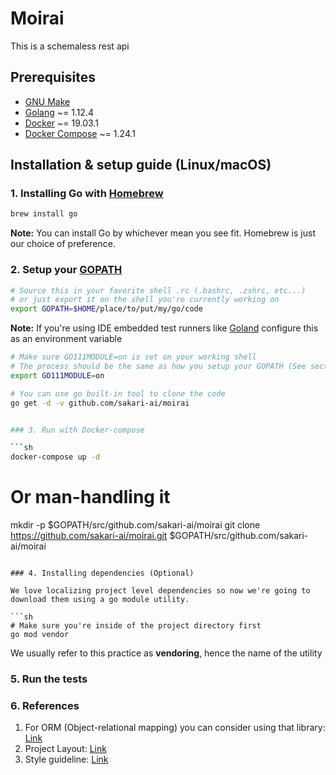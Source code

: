 # Moirai

This is a schemaless rest api

## Prerequisites

- [GNU Make](https://www.gnu.org/software/make/)
- [Golang](https://golang.org/) ~= 1.12.4
- [Docker](https://www.docker.com/) ~= 19.03.1
- [Docker Compose](https://docs.docker.com/compose/) ~= 1.24.1

## Installation & setup guide (Linux/macOS)

### 1. Installing Go with [Homebrew](https://brew.sh/)

```sh
brew install go
```

**Note:** You can install Go by whichever mean you see fit. Homebrew is just our choice of preference.

### 2. Setup your [GOPATH](https://github.com/golang/go/wiki/GOPATH)

```sh
# Source this in your favorite shell .rc (.bashrc, .zshrc, etc...)
# or just export it on the shell you're currently working on
export GOPATH=$HOME/place/to/put/my/go/code
```

**Note:** If you're using IDE embedded test runners like [Goland](https://www.jetbrains.com/go/) configure this as an environment variable

```sh
# Make sure GO111MODULE=on is set on your working shell
# The process should be the same as how you setup your GOPATH (See section 2.)
export GO111MODULE=on

# You can use go built-in tool to clone the code
go get -d -v github.com/sakari-ai/moirai


### 3. Run with Docker-compose

```sh
docker-compose up -d
```

# Or man-handling it
mkdir -p $GOPATH/src/github.com/sakari-ai/moirai
git clone https://github.com/sakari-ai/moirai.git $GOPATH/src/github.com/sakari-ai/moirai
```

### 4. Installing dependencies (Optional)

We love localizing project level dependencies so now we're going to download them using a go module utility.

```sh
# Make sure you're inside of the project directory first
go mod vendor
```

We usually refer to this practice as **vendoring**, hence the name of the utility

### 5. Run the tests


### 6. References
1. For ORM (Object-relational mapping) you can consider using that library: [Link](https://gorm.io/)
2. Project Layout: [Link](https://github.com/golang-standards/project-layout)
3. Style guideline: [Link](https://github.com/uber-go/guide/blob/master/style.md)
